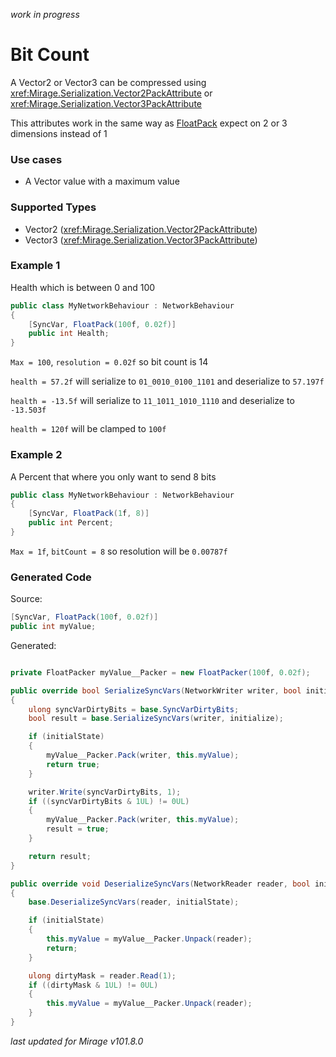 
*work in progress*

# Bit Count

A Vector2 or Vector3 can be compressed using <xref:Mirage.Serialization.Vector2PackAttribute> or <xref:Mirage.Serialization.Vector3PackAttribute> 

This attributes work in the same way as [FloatPack](./FloatPack.md) expect on 2 or 3 dimensions instead of 1

### Use cases

- A Vector value with a maximum value

### Supported Types

- Vector2 (<xref:Mirage.Serialization.Vector2PackAttribute>)
- Vector3 (<xref:Mirage.Serialization.Vector3PackAttribute>)

### Example 1

Health which is between 0 and 100

```cs
public class MyNetworkBehaviour : NetworkBehaviour 
{
    [SyncVar, FloatPack(100f, 0.02f)]
    public int Health;
}
```

`Max = 100`, `resolution = 0.02f` so bit count is 14

`health = 57.2f` will serialize to `01_0010_0100_1101` and deserialize to `57.197f`

`health = -13.5f` will serialize to `11_1011_1010_1110` and deserialize to `-13.503f`

`health = 120f` will be clamped to `100f`


### Example 2

A Percent that where you only want to send 8 bits

```cs
public class MyNetworkBehaviour : NetworkBehaviour 
{
    [SyncVar, FloatPack(1f, 8)]
    public int Percent;
}
```

`Max = 1f`, `bitCount = 8` so resolution will be `0.00787f`

### Generated Code

Source:
```cs 
[SyncVar, FloatPack(100f, 0.02f)]
public int myValue;
```

Generated:
```cs

private FloatPacker myValue__Packer = new FloatPacker(100f, 0.02f);

public override bool SerializeSyncVars(NetworkWriter writer, bool initialState)
{
    ulong syncVarDirtyBits = base.SyncVarDirtyBits;
    bool result = base.SerializeSyncVars(writer, initialize);

    if (initialState) 
    {
        myValue__Packer.Pack(writer, this.myValue);
        return true;
    }

    writer.Write(syncVarDirtyBits, 1);
    if ((syncVarDirtyBits & 1UL) != 0UL)
    {
        myValue__Packer.Pack(writer, this.myValue);
        result = true;
    }

    return result;
}

public override void DeserializeSyncVars(NetworkReader reader, bool initialState)
{
    base.DeserializeSyncVars(reader, initialState);

    if (initialState)
    {
        this.myValue = myValue__Packer.Unpack(reader);
        return;
    }

    ulong dirtyMask = reader.Read(1);
    if ((dirtyMask & 1UL) != 0UL)
    {
        this.myValue = myValue__Packer.Unpack(reader);
    }
}
```

*last updated for Mirage v101.8.0*